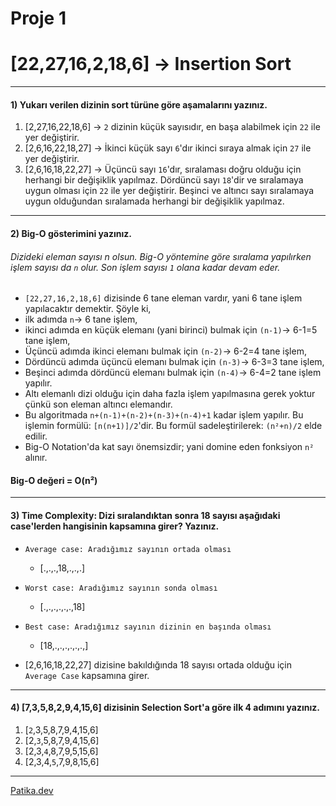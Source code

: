 # Proje 1
# [22,27,16,2,18,6] -> Insertion Sort
***
#### 1) Yukarı verilen dizinin sort türüne göre aşamalarını yazınız.

1. [2,27,16,22,18,6] -> ```2``` dizinin küçük sayısıdır, en başa alabilmek için ```22``` ile yer değiştirir.
2. [2,6,16,22,18,27] -> İkinci küçük sayı ```6```'dır ikinci sıraya almak için ```27``` ile yer değiştirir.
3. [2,6,16,18,22,27] -> Üçüncü sayı ```16```'dır, sıralaması doğru olduğu için herhangi bir değişiklik yapılmaz. Dördüncü sayı ```18```'dir ve sıralamaya uygun olması için ```22``` ile yer değiştirir. Beşinci ve altıncı sayı sıralamaya uygun olduğundan sıralamada herhangi bir değişiklik yapılmaz.
*** 
#### 2) Big-O gösterimini yazınız.
###### Dizideki eleman sayısı n olsun. Big-O yöntemine göre sıralama yapılırken işlem sayısı da ```n``` olur. Son işlem sayısı ```1``` olana kadar devam eder.
- ```[22,27,16,2,18,6]``` dizisinde 6 tane eleman vardır, yani 6 tane işlem yapılacaktır demektir. Şöyle ki,
- ilk adımda ```n```-> 6 tane işlem,
- ikinci adımda en küçük elemanı (yani birinci) bulmak için ```(n-1)```-> 6-1=5 tane işlem,
- Üçüncü adımda ikinci elemanı bulmak için ```(n-2)```-> 6-2=4 tane işlem,
- Dördüncü adımda üçüncü elemanı bulmak için ```(n-3)```-> 6-3=3 tane işlem,
- Beşinci adımda dördüncü elemanı bulmak için ```(n-4)```-> 6-4=2 tane işlem yapılır.
- Altı elemanlı dizi olduğu için daha fazla işlem yapılmasına gerek yoktur çünkü son eleman altıncı elemandır. 
- Bu algoritmada ```n+(n-1)+(n-2)+(n-3)+(n-4)+1``` kadar işlem yapılır. Bu işlemin formülü: ```[n(n+1)]/2```'dir. Bu formül sadeleştirilerek: ```(n²+n)/2``` elde edilir.
- Big-O Notation'da kat sayı önemsizdir; yani domine eden fonksiyon ```n²``` alınır.
#### Big-O değeri = O(n²)
* * *
#### 3) Time Complexity: Dizi sıralandıktan sonra 18 sayısı aşağıdaki case'lerden hangisinin kapsamına girer? Yazınız.

- ```Average case: Aradığımız sayının ortada olması```
  - [.,.,.,18,.,.,.] 
- ```Worst case: Aradığımız sayının sonda olması```
  - [.,.,.,.,.,.,18]
- ```Best case: Aradığımız sayının dizinin en başında olması```
  - [18,.,.,.,.,.,.,]
 
- [2,6,16,18,22,27] dizisine bakıldığında 18 sayısı ortada olduğu için ```Average Case``` kapsamına girer.
***
#### 4) [7,3,5,8,2,9,4,15,6] dizisinin Selection Sort'a göre ilk 4 adımını yazınız.
1. [```2```,3,5,8,7,9,4,15,6]
2. [2,```3```,5,8,7,9,4,15,6]
3. [2,3,```4```,8,7,9,5,15,6]
4. [2,3,4,```5```,7,9,8,15,6]

***
[Patika.dev](https://www.patika.dev/tr)

